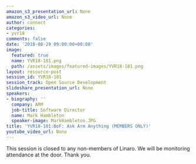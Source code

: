 ```yaml
---
amazon_s3_presentation_url: None
amazon_s3_video_url: None
author: connect
categories:
- yvr18
comments: false
date: '2018-08-29 09:00:00+00:00'
image:
  featured: true
  name: YVR18-101.png
  path: /assets/images/featured-images/YVR18-101.png
layout: resource-post
session_id: YVR18-101
session_track: Open Source Development
slideshare_presentation_url: None
speakers:
- biography: ''
  company: ARM
  job-title: Software Director
  name: Mark Hambleton
  speaker-image: MarkHambleton.JPG
title: 'YVR18-101:BoF: Ask Arm Anything (MEMBERS ONLY)'
youtube_video_url: None
---
```


This session is closed to any non-members of Linaro. We will be monitoring attendance at the door. Thank you.